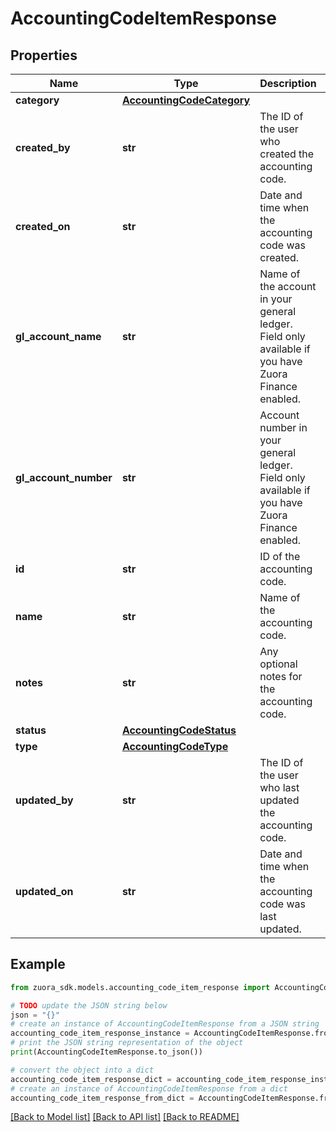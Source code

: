 # AccountingCodeItemResponse


## Properties

Name | Type | Description | Notes
------------ | ------------- | ------------- | -------------
**category** | [**AccountingCodeCategory**](AccountingCodeCategory.md) |  | [optional] 
**created_by** | **str** | The ID of the user who created the accounting code.  | [optional] 
**created_on** | **str** | Date and time when the accounting code was created.  | [optional] 
**gl_account_name** | **str** | Name of the account in your general ledger.  Field only available if you have Zuora Finance enabled.  | [optional] 
**gl_account_number** | **str** | Account number in your general ledger.  Field only available if you have Zuora Finance enabled.  | [optional] 
**id** | **str** | ID of the accounting code.  | [optional] 
**name** | **str** | Name of the accounting code.  | [optional] 
**notes** | **str** | Any optional notes for the accounting code.  | [optional] 
**status** | [**AccountingCodeStatus**](AccountingCodeStatus.md) |  | [optional] 
**type** | [**AccountingCodeType**](AccountingCodeType.md) |  | [optional] 
**updated_by** | **str** | The ID of the user who last updated the accounting code.  | [optional] 
**updated_on** | **str** | Date and time when the accounting code was last updated.  | [optional] 

## Example

```python
from zuora_sdk.models.accounting_code_item_response import AccountingCodeItemResponse

# TODO update the JSON string below
json = "{}"
# create an instance of AccountingCodeItemResponse from a JSON string
accounting_code_item_response_instance = AccountingCodeItemResponse.from_json(json)
# print the JSON string representation of the object
print(AccountingCodeItemResponse.to_json())

# convert the object into a dict
accounting_code_item_response_dict = accounting_code_item_response_instance.to_dict()
# create an instance of AccountingCodeItemResponse from a dict
accounting_code_item_response_from_dict = AccountingCodeItemResponse.from_dict(accounting_code_item_response_dict)
```
[[Back to Model list]](../README.md#documentation-for-models) [[Back to API list]](../README.md#documentation-for-api-endpoints) [[Back to README]](../README.md)


